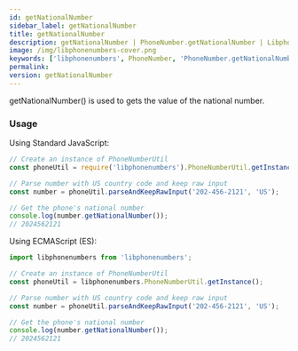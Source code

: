 ```yaml
---
id: getNationalNumber
sidebar_label: getNationalNumber
title: getNationalNumber
description: getNationalNumber | PhoneNumber.getNationalNumber | Libphonenumbers
image: /img/libphonenumbers-cover.png
keywords: ['libphonenumbers', PhoneNumber, 'PhoneNumber.getNationalNumber', 'getNationalNumber']
permalink: 
version: getNationalNumber
---
```


getNationalNumber() is used to gets the value of the national number.

### Usage

Using Standard JavaScript:

```js
// Create an instance of PhoneNumberUtil
const phoneUtil = require('libphonenumbers').PhoneNumberUtil.getInstance(); 

// Parse number with US country code and keep raw input
const number = phoneUtil.parseAndKeepRawInput('202-456-2121', 'US');

// Get the phone's national number
console.log(number.getNationalNumber());
// 2024562121
```

Using ECMAScript (ES):

```js
import libphonenumbers from 'libphonenumbers';

// Create an instance of PhoneNumberUtil
const phoneUtil = libphonenumbers.PhoneNumberUtil.getInstance();

// Parse number with US country code and keep raw input
const number = phoneUtil.parseAndKeepRawInput('202-456-2121', 'US');

// Get the phone's national number
console.log(number.getNationalNumber());
// 2024562121
```
